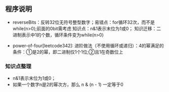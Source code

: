 ## 程序说明

* reverseBits：反转32位无符号整型数字；易错点：for循环32次，而不是while(n>0);前面的0bit需考虑
知识点：n&1表示末位为1或0；
知识迁移：二进制表示中1的个数，循环条件变为while(n>0)

* power-of-four[leetcode342]: 进阶做法（不使用循环或递归）：4的幂满足的条件：①是2的幂，即二进制仅1个1位;②且1在奇数位上

### 知识点整理
* n&1表示末位为1或0；
* 如果一个数字n是2的幂次方，那么 n & (n - 1) 一定等于0